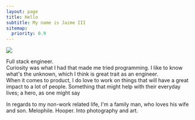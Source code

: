 ```yaml
---
layout: page
title: Hello
subtitle: My name is Jaime III
sitemap:
  priority: 0.9
---
```


<img src="{{ '/assets/img/avatar.png' | prepend: site.baseurl }}" id="about-img">

<div id="describe-text">
	<p>
		Full stack engineer.<br>
		Curiosity was what I had that made me tried programming. I like to know what's the unknown, which I think is great trait as an engineer. <br>
		When it comes to product, I do love to work on things that will have a great impact to a lot of people. Something that might help with their everyday lives; a hero, as one might say <br>
	</p>
	<p>In regards to my non-work related life, I'm a family man, who loves his wife and son. Melophile. Hooper. Into photography and art.</p>
</div>